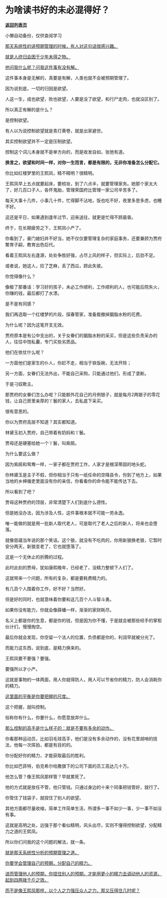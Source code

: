 # 为啥读书好的未必混得好？

[**返回列表页**](/gzh/记忆承载3)

小懒自动备份，仅供查阅学习

[那天系统性的讲预期管理的时候，有人对这句话很感兴趣。](https://mp.weixin.qq.com/s?__biz=MzkwMzQ1MzczOQ==&mid=2247484225&idx=1&sn=09da463d3f35fac98e19c7419a6611ee&scene=21#wechat_redirect)

[就是人终归会困于少年未得之物。](https://mp.weixin.qq.com/s?__biz=MzkwMzQ1MzczOQ==&mid=2247484225&idx=1&sn=09da463d3f35fac98e19c7419a6611ee&scene=21#wechat_redirect)

[他问我什么呢？问我这件事有没有解。](https://mp.weixin.qq.com/s?__biz=MzkwMzQ1MzczOQ==&mid=2247484225&idx=1&sn=09da463d3f35fac98e19c7419a6611ee&scene=21#wechat_redirect)  

这件事本身是无解的，真要是有解，人类也就不会被预期管理了。  

因为说到底，一切的归因是欲望。

人这一生，成也欲望，败也欲望，人要是没了欲望，和行尸走肉，也就没区别了。

所以真正有解的是什么？  

是控制欲望。

有人以为说控制欲望就是青灯黄卷，就是出家避世。  

其实控制欲望并不一定是压制欲望。

控制这个词儿本身就不是单方向的，而是收发自如，张弛有道。

**换言之，欲望和时间一样，对你一生而言，都是有限的，无非你准备怎么分配它。**

你比如红楼梦里的王熙凤，精不精明？很精明。  

王熙凤早上五点就要起床，要梳妆，到了六点半，就要管理家务。她那个家太大了，好几百口子人，各怀鬼胎，管理荣国府比管理一家公司辛苦多了。

每天大事十几件，小事几十件，忙得脚不沾地，饭也吃不好，夜里多思多虑，也睡不好。

这还是平日，如果遇到逢年过节，迎来送往，就更是忙得不顾晨昏。

终于，在长期疲劳之下，王熙凤小产了。  

你看到了，豪门媳妇并不好当，她不仅仅要管理复杂的家庭事务，还要兼顾为贾府繁育子嗣，教育出色后代。

看着王熙凤左右逢源，处处争胜好强，占尽上风的样子，但实际上，后劲不足。  

或者说，她这人，捡了芝麻，丢了西瓜，顾此失彼。  

你觉得像什么？

像极了那番话：学习好的孩子，未必工作顺利，工作顺利的人，也可能后院失火，你赚的钱，最后都打了水漂。

是不是有同感？  

我们再选取一个红楼梦的片段，探春管家，准备裁撤掉胭脂水粉的花费。

为什么呢？因为这笔开支无效。  

贾府原本是有公中支出的，关于女眷们的胭脂水粉的采买，但是这些负责采办的人，往往中饱私囊，专门买些劣质品。

他们在依仗什么呢？  

一方面他们是家生的仆人，你赶不走，相当于铁饭碗，无法开除；

另一方面，女眷们无法外出，不能自己采购，只能通过他们，形成了垄断。

于是刁奴欺主。

那贾府的女眷们怎么办呢？只能额外花自己的月例银子，就是每月2两银子的零花钱，让自己房里亲厚的丫鬟的家人，去私底下采买。  

很有意思的。  

你以为贾府高层不知道？其实都知道。

林黛玉初入贾府，自己带着有奶妈和丫鬟。

贾母还是硬塞给她一个丫鬟，叫紫鹃。

为什么要这么做？  

因为紫鹃和鸳鸯一样，一家子都在贾府工作，人家才是根深蒂固的地头蛇。

你林黛玉是主子不假，但你相当于只有一纸任命的空降县令，你到了地方上，如果当地的乡绅循吏里面没有你的亲信，你看看你的命令能不能传达下去。  

所以看到了吧？  

贾母这种贾府的顶层，非常清楚下人们到底什么德性。

但是她没办法，因为涉及人性，这件事根本就不可能一劳永逸。  

唯一能做的就是用一批新人取代老人，可是取代了老人之后的新人，将来也会堕落。  

就像慈禧当年说的那个笑话。这个狼，就没有不吃肉的，你用新狼换老狼，它暂时安分两天，新狼变老了，它也就堕落了。

这是一个无休止的折腾的过程。  

此时此刻的贾母，犹如康熙晚年，已经老了，没精力整顿下人们了。

这就带来一个问题，所有的复杂，都是要耗费精力的。  

有几百个人围着你工作，好不好？当然好。  

但是好的同时，也就意味着你要和这几百个人斗智斗勇。  

如果你没有能力，你就会像薛蟠一样，渐渐的家财耗尽。  

名义上都是你的生意，都是你的钱，但是因为你不懂，于是就会被那些经手的掌柜伙计们，慢慢掏空。

最后你就会发现，你空留一个法人的位置，负债都是你的，利润早就被分光了。

而能力这东西，说到底，是精力换来的。

王熙凤要不要强？要强。

要强所以才小产。

这就是事物的一体两面，用人你就得防人，用人可以节省你的精力，防人会消耗你的精力。  

[这里面的平衡是你要把握的尺度。](https://mp.weixin.qq.com/s?__biz=MzkwMzQ1MzczOQ==&mid=2247484225&idx=1&sn=09da463d3f35fac98e19c7419a6611ee&scene=21#wechat_redirect)

这个把握，就叫控制。  

俗称你有什么，你要什么，你愿意放弃什么。  

[那么控制的高手是什么样子的：就是不要有多余的动作。](https://mp.weixin.qq.com/s?__biz=MzkwMzQ1MzczOQ==&mid=2247484225&idx=1&sn=09da463d3f35fac98e19c7419a6611ee&scene=21#wechat_redirect)

你看那种运动员，比如羽毛球高手，他们是没有多余动作的，没有花里胡哨的技法，他每一次挥拍，都是有目的的。  

你分配好你的精力，才能获取最后的胜利。  

你比如巴菲特，伯克希尔哈撒旗下的公司下面的员工高达几十万。

他怎么管？像王熙凤那样管？早就累死了。

他的方式就是放任不管，他只管钱。只通过身边的十来个同事把钱管好，就行了。

你管住了钱袋子，就捏住了别人的欲望。

其他方面都尽量收缩，简单工作简单生活，所谓多一事不如少一事，少一事不如没有事。  

这就是高明之处，远强于那个看似精明，风头出尽，实则不懂得控制欲望，分配精力之道的王熙凤。  

所以你们问我的这个问题的解法，就一条。  

[就是那天系统性分析的预期管理之道。](https://mp.weixin.qq.com/s?__biz=MzkwMzQ1MzczOQ==&mid=2247484225&idx=1&sn=09da463d3f35fac98e19c7419a6611ee&scene=21#wechat_redirect)

[你要学会管理自己的预期，分配自己的精力。](https://mp.weixin.qq.com/s?__biz=MzkwMzQ1MzczOQ==&mid=2247484225&idx=1&sn=09da463d3f35fac98e19c7419a6611ee&scene=21#wechat_redirect)

[进而管理他人的预期，你捏住别人的预期，才能用更小的精力去调动他人的资源，起到四两拨千斤之效。](https://mp.weixin.qq.com/s?__biz=MzkwMzQ1MzczOQ==&mid=2247484225&idx=1&sn=09da463d3f35fac98e19c7419a6611ee&scene=21#wechat_redirect)

[而不是像王熙凤那样，以个人之力强压众人之力，那又压得住几时呢？](https://mp.weixin.qq.com/s?__biz=MzkwMzQ1MzczOQ==&mid=2247484225&idx=1&sn=09da463d3f35fac98e19c7419a6611ee&scene=21#wechat_redirect)

